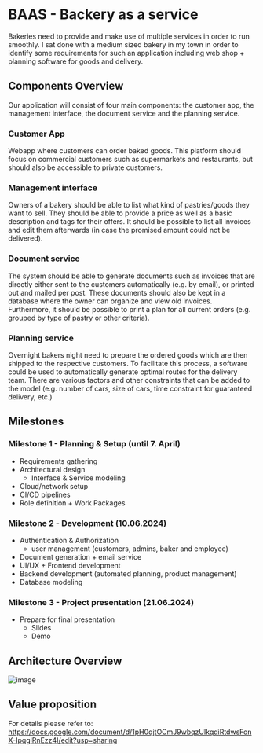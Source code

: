 # BAAS - Backery as a service

Bakeries need to provide and make use of multiple services in
order to run smoothly. I sat done with a medium sized bakery in my
town in order to identify some requirements for such an
application including web shop + planning software for goods and delivery.

## Components Overview

Our application will consist of four main components: the customer app, the management interface, the document service and the planning service.

### Customer App

Webapp where customers can order baked goods. This platform should focus on commercial customers such as supermarkets and restaurants, but should also be accessible to private customers.

### Management interface

Owners of a bakery should be able to list what kind of pastries/goods they want to sell. They should be able to provide a price as well as a basic description and tags for their offers. It should be possible to list all invoices and edit them afterwards (in case the promised amount could not be delivered).

### Document service

The system should be able to generate documents such as invoices that are directly either sent to the customers automatically (e.g. by email), or printed out and mailed per post. These documents should also be kept in a database where the owner can organize and view old invoices. Furthermore, it should be possible to print a plan for all current orders (e.g. grouped by type of pastry or other criteria).

### Planning service

Overnight bakers night need to prepare the ordered goods which are then shipped to the respective customers. To facilitate this process, a software could be used to automatically generate optimal routes for the delivery team. There are various factors and other constraints that can be added to the model (e.g. number of cars, size of cars, time constraint for guaranteed delivery, etc.)

## Milestones

### Milestone 1 - Planning & Setup (until 7. April)
* Requirements gathering
* Architectural design
  * Interface & Service modeling
* Cloud/network setup
* CI/CD pipelines
* Role definition + Work Packages

### Milestone 2 - Development (10.06.2024)
* Authentication & Authorization
  * user management (customers, admins, baker and employee)
* Document generation + email service
* UI/UX + Frontend development
* Backend development (automated planning, product management)
* Database modeling

### Milestone 3 - Project presentation (21.06.2024)
* Prepare for final presentation
  * Slides
  * Demo


## Architecture Overview

![image](https://github.com/AustrianDataLAB/bakery_as_a_service/assets/75341604/643fcc98-2de8-4199-a95d-cbb5b32ac6d9)


## Value proposition

For details please refer to: https://docs.google.com/document/d/1pH0qjtOCmJ9wbqzUIkqdiRtdwsFonX-IpqglRnEzz4I/edit?usp=sharing
